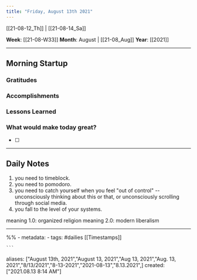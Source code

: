```yaml
---
title: "Friday, August 13th 2021"
---
```

[[21-08-12_Th]] | [[21-08-14_Sa]] 

**Week**: [[21-08-W33]]
**Month**: August | [[21-08_Aug]]
**Year**: [[2021]]

----
## Morning Startup

### Gratitudes

### Accomplishments

### Lessons Learned

### What would make today great?
- [ ]  

----
## Daily Notes
1. you need to timeblock. 
2. you need to pomodoro.
3. you need to catch yourself when you feel "out of control" -- unconsciously thinking about this or that, or unconsciously scrolling through social media. 
4. you fall to the level of your systems.

meaning 1.0: organized religion
meaning 2.0: modern liberalism


----
%% - metadata:
	- tags: #dailies [[Timestamps]] 


	```
aliases: ["August 13th, 2021","August 13, 2021","Aug 13, 2021","Aug. 13, 2021","8/13/2021","8-13-2021","2021-08-13","8.13.2021",]
created: ["2021.08.13 8:14 AM"]
```